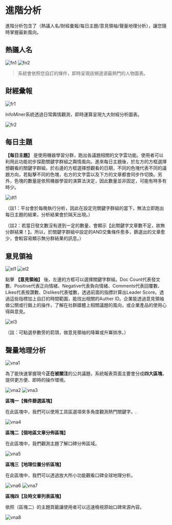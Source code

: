 # 進階分析

進階分析包含了（熱議人名/財經彙報/每日主題/意見領袖/聲量地理分析），讓您隨時掌握最新風向。

## 熱議人名

![fn1](/site/img/fn1.png)
![fn2](/site/img/fn2.png)

> 系統會依照您自訂的條件，即時呈現該頻道源最熱門的人物圖表。

## 財經彙報

![fr1](/site/img/fr1.avif)

InfoMiner系統透過日常輿情觀測，即時運算呈現九大財經分析圖表。

![fr2](/site/img/fr2.png)

## 每日主題

**【每日主題】** 是使用機器學習分群，跑出各議題相關的文字雲功能。使用者可以利用此功能初步探勘關鍵字群組之輿情風向。進來每日主題後，於左方的方框選擇想觀看的關鍵字群組，於右邊的方框選擇想觀看的日期，不同的色塊代表不同的議題方向，若點擊不同的色塊，右方的文字雲以及下方的文章都會同步作切換。另外，色塊的數量是依照機器學習的演算法決定，因此數量並非固定，可能有時多有時少。

![dt1](/site/img/dt1.png)

（註1：平台會於每晚執行分析，因此在設定完關鍵字群組的當下，無法立即跑出每日主題的結果，分析結果會於隔天出現。）

（註2：若當日發文數沒有達到一定的數量，會顯示【此關鍵字文章數不足，故無分群結果！】。所以，於關鍵字群組中設定的AND交集條件愈多，篩選出的文章愈少，會較容易顯示無分群結果的訊息。）

## 意見領袖

![el1](/site/img/el1.png)
![el2](/site/img/el2.png)

點擊 **【意見領袖】** 後，左邊的方框可以選擇關鍵字群組。Doc Count代表發文數、Positive代表正向情緒、Negative代表負向情緒、Comments代表回覆數、Likes代表按讚數、Dislikes代表噓數，透過前面的指摽計算出Leader Score。透過這些指標加上自訂的時間範圍，能找出相關的Auther ID。企業能透過意見領袖做公關或行銷上的操作，了解在社群媒體上相關議題的風向，或企業產品的使用心得與意見。

![el3](/site/img/el3.png)

（註：可點選參數旁的箭頭，做意見領袖的降冪或升冪排序。）

## 聲量地理分析

![vna1](/site/img/vna1.png)

為了能快速掌握現今**正在被關注**的公共議題，系統報表頁面主要會分成**四大區塊**，提供更方便、即時的操作環境。

![vna2](/site/img/vna2.png)
![vna3](/site/img/vna3.png)

**區塊一【條件篩選區塊】**  

在此區塊中，我們可以使用工具區選項來多角度觀測熱門關鍵字。.

![vna4](/site/img/vna4.png)

**區塊二【個地區文章分佈區塊】**  

在此區塊中，我們觀測主題了解口碑分佈區域。

![vna5](/site/img/vna5.png)

**區塊三【地理位置分析區塊】**  

在此區塊中，我們可以透過放大所小功能觀看口碑全球地理分析。

![vna6](/site/img/vna6.png)
![vna7](/site/img/vna7.png)

**區塊四【及時文章列表區塊】**  

依照（區塊二）的主題頁籤讓使用者可以迅速檢視原始口碑來源內容。

![vna8](/site/img/vna8.png)
